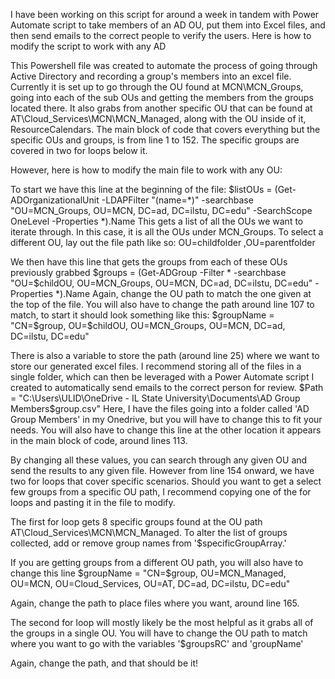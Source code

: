 I have been working on this script for around a week in tandem with Power Automate script to take members of an AD OU, put them into Excel files, and then send emails to the correct people to verify the users. 
Here is how to modify the script to work with any AD 

This Powershell file was created to automate the process of going through Active Directory and recording a group's members into an excel file. Currently it is set up to go through the OU found at MCN\MCN_Groups, going into each of the sub OUs and getting the members from the groups located there. It also grabs from another specific OU that can be found at AT\Cloud_Services\MCN\MCN_Managed, along with the OU inside of it, ResourceCalendars. The main block of code that covers everything but the specific OUs and groups, is from line 1 to 152. The specific groups are covered in two for loops below it. 

However, here is how to modify the main file to work with any OU:

To start we have this line at the beginning of the file:
$listOUs = (Get-ADOrganizationalUnit -LDAPFilter "(name=*)" -searchbase "OU=MCN_Groups, OU=MCN, DC=ad, DC=ilstu, DC=edu" -SearchScope OneLevel -Properties *).Name
This gets a list of all the OUs we want to iterate through. In this case, it is all the OUs under MCN_Groups. To select a different OU, lay out the file path like so: OU=childfolder ,OU=parentfolder

We then have this line that gets the groups from each of these OUs previously grabbed
$groups = (Get-ADGroup -Filter * -searchbase "OU=$childOU, OU=MCN_Groups, OU=MCN, DC=ad, DC=ilstu, DC=edu" -Properties *).Name
Again, change the OU path to match the one given at the top of the file. 
You will also have to change the path around line 107 to match, to start it should look something like this:
$groupName = "CN=$group, OU=$childOU, OU=MCN_Groups, OU=MCN, DC=ad, DC=ilstu, DC=edu"

There is also a variable to store the path (around line 25) where we want to store our generated excel files. I recommend storing all of the files in a single folder, which can then be leveraged with a Power Automate script I created to automatically send emails to the correct person for review.
$Path = "C:\Users\ULID\OneDrive - IL State University\Documents\AD Group Members\$group.csv"
Here, I have the files going into a folder called 'AD Group Members' in my Onedrive, but you will have to change this to fit your needs. You will also have to change this line at the other location it appears in the main block of code, around lines 113.


By changing all these values, you can search through any given OU and send the results to any given file. However from line 154 onward, we have two for loops that cover specific scenarios. Should you want to get a select few groups from a specific OU path, I recommend copying one of the for loops and pasting it in the file to modify. 

The first for loop gets 8 specific groups found at the OU path AT\Cloud_Services\MCN\MCN_Managed. To alter the list of groups collected, add or remove group names from '$specificGroupArray.'

If you are getting groups from a different OU path, you will also have to change this line
$groupName = "CN=$group, OU=MCN_Managed, OU=MCN, OU=Cloud_Services, OU=AT, DC=ad, DC=ilstu, DC=edu"

Again, change the path to place files where you want, around line 165.


The second for loop will mostly likely be the most helpful as it grabs all of the groups in a single OU. You will have to change the OU path to match where you want to go with the variables '$groupsRC' and 'groupName'

Again, change the path, and that should be it!


